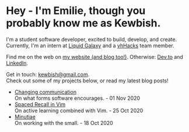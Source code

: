# Hey - I'm Emilie, though you probably know me as Kewbish. 
I'm a student software developer, excited to build, develop, and create. Currently, I'm an intern at [Liquid Galaxy](https://liquidgalaxy.eu) and a [vhHacks](https://vhhacks.ca) team member.

Find me on the web on [my website (and blog too!)](https://kewbish.github.io/). Otherwise: [Dev.to](https://dev.to/kewbish) and [LinkedIn](https://www.linkedin.com/in/kewbish/).

Get in touch: [kewbish@gmail.com](mailto:kewbish@gmail.com).  
Check out some of my projects below, or read my latest blog posts!

<!--bp-->
- [Changing communication](https://kewbi.sh/blog/posts/201101/)  
On what forms software encourages. - 01 Nov 2020
- [Spaced Recall in Vim](https://kewbi.sh/blog/posts/201025/)  
On active learning combined with Vim. - 25 Oct 2020
- [Minutiae](https://kewbi.sh/blog/posts/201018/)  
On working with the small. - 18 Oct 2020

